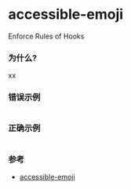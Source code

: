 # accessible-emoji

Enforce Rules of Hooks

### 为什么?

xx

### 错误示例

```scss

```

### 正确示例

```scss

```

### 参考

- [accessible-emoji](https://github.com/jsx-eslint/eslint-plugin-react/blob/c42b624d0fb9ad647583a775ab9751091eec066f/docs/rules/accessible-emoji)
